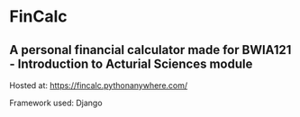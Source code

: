 # FinCalc

## A personal financial calculator made for BWIA121 - Introduction to Acturial Sciences module

Hosted at: https://fincalc.pythonanywhere.com/ 

Framework used: Django
